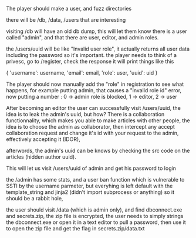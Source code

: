 
The player should make a user, and fuzz directories

there will be /db, /data, /users that are interesting

visiting /db will have an old db dump, this will let them know there is a user called "admin", and that there are user, editor, and admin roles.

the /users/uuid will be like "Invalid user role", it actually returns all user data including the password so it's important. 
the player needs to think of a privesc, go to /register, check the response it will print things like this

{ 
        'username': username,
        'email': email,
        'role': user,
        'uuid': uid
}

The player should now manually add the "role" in registration to see what happens, for example putting admin, that causes a "invalid role id" error, now putting a number : 0 -> admin role is blocked, 1 -> editor, 2 -> user

After becoming an editor the user can successfully visit /users/uuid, the idea is to leak the admin's uuid, but how? There is a collaboration functionnality, which makes you able to make articles with other people, the idea is to choose the admin as collaborator, then intercept any accept collaboration request and change it's id with your request to the admin, effectively accepting it (IDOR),

afterwords, the admin's uuid can be knows by checking the src code on the articles (hidden author uuid).

This will let us visit /users/uuid of admin and get his password to login

the /admin has some stats, and a user ban function which is vulnerable to SSTI by the username parmeter, but everyhing is left default with the template_string and jinja2 (didn't import subprocess or anything) so it should be a rabbit hole,

the user should visit /data (which is admin only), and find dbconnect.exe and secrets.zip, the zip file is encrypted, the user needs to simply strings the dbconnect.exe or open it in a text editor to pull a password, then use it to open the zip file and get the flag in secrets.zip/data.txt

